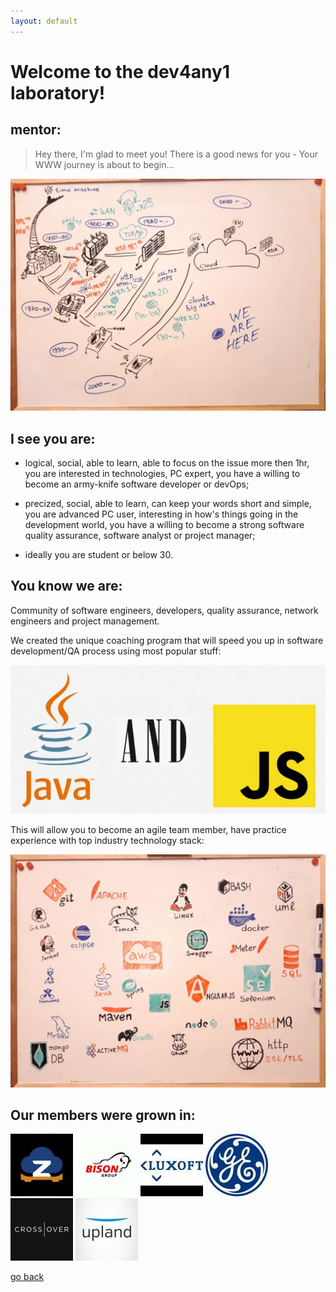 ```yaml
---
layout: default
---
```


# Welcome to the dev4any1 laboratory!

## mentor:

>
>   Hey there, I'm glad to meet you!
>	There is a good news for you -
>	Your WWW journey is about to begin...
>

![envs-tools](https://raw.githubusercontent.com/dev4any1/landing/master/assets/images/webhistory.jpg)


## I see you are:

- logical, social, able to learn, able to focus on the issue more then 1hr, you are interested in technologies, PC expert, you have a willing to become an army-knife software developer or devOps;

- precized, social, able to learn, can keep your words short and simple, you are advanced PC user, interesting in how's things going in the development world, you have a willing to become a strong software quality assurance, software analyst or project manager; 

- ideally you are student or below 30.

## You know we are:

Community of software engineers, developers, quality assurance, network engineers and project management.
 
We created the unique coaching program that will speed you up in software development/QA process using most popular stuff:

![envs-tools](https://raw.githubusercontent.com/dev4any1/landing/master/assets/images/jjs.jpg)

This will allow you to become an agile team member, have practice experience with top industry technology stack:


![envs-tools](https://raw.githubusercontent.com/dev4any1/landing/master/assets/images/envs-tools-slim.jpg)

## Our members were grown in:

[![](https://raw.githubusercontent.com/dev4any1/landing/master/assets/images/contribto/zodiac.jpg)](https://www.zodiacsystems.com/)
[![](https://raw.githubusercontent.com/dev4any1/landing/master/assets/images/contribto/bison.jpg)](https://www.bison-group.com/)
[![](https://raw.githubusercontent.com/dev4any1/landing/master/assets/images/contribto/luxoft.jpg)](https://www.luxoft.com/)
[![](https://raw.githubusercontent.com/dev4any1/landing/master/assets/images/contribto/ge.jpg)](https://www.ge.com/)
[![](https://raw.githubusercontent.com/dev4any1/landing/master/assets/images/contribto/crossover.jpg)](https://www.crossover.com/)
[![](https://raw.githubusercontent.com/dev4any1/landing/master/assets/images/contribto/upland.jpg)](https://uplandsoftware.com/)


[go back](./)
